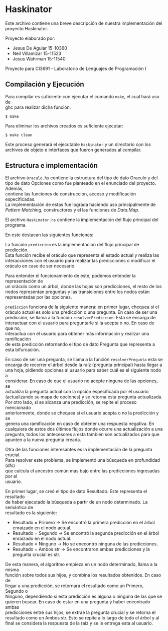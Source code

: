 # Haskinator

Este archivo contiene una breve descripción de nuestra implementación del \
proyecto Haskinator.

Proyecto elaborado por:

- Jesus De Aguiar 15-10360
- Neil Villamizar 15-11523
- Jesus Wahrman   15-11540

Proyecto para CI3691 - Laboratorio de Lenguajes de Programación I

## Compilación y Ejecución

Para compilar es suficiente con ejecutar el comando `make`, el cual hará uso de \
ghc para realizar dicha función.
 
`$ make`

Para eliminar los archivos creados es suficiente ejecutar:

`$ make clean`

Este proceso generará el ejecutable `Haskinator` y un directorio con los \
archivos de objeto e interfaces que fueron generados al compilar.

## Estructura e implementación

El archivo `Oraculo.hs` contiene la estructura del tipo de dato Oraculo y del \
tipo de dato Opciones como fue planteado en el enunciado del proyecto. Además, \
contiene las funciones de construccion, acceso y modificación especificadas. \
La implementación de estas fue lograda haciendo uso principalmente de  \
*Pattern Matching*, constructores y el las funciones de *Data.Map*. 

El archivo `Haskinator.hs` contiene la implementación del flujo principal del\
programa.

En este destacan las siguientes funciones:

La función `prediccion` es la implementacion del flujo principal de predicción.\
Esta función recibe el oráculo que representa el estado actual y realiza las \
interacciones con el usuario para realizar las predicciones o modificar el \
oráculo en caso de ser necesario.

Para entender el funcionamiento de este, podemos entender la representación de \
un oráculo como un árbol, donde las hojas son predicciones, el resto de los \
nodos representan preguntas y las transiciones entre los nodos están \
representadas por las opciones. 

`prediccion` funciona de la siguiente manera: en primer lugar, chequea si el \
oráculo actual es solo una predicción o una pregunta. En caso de ser una \
predicción, se llama a la función `resolverPrediccion`. Esta se encarga de \
interactuar con el usuario para preguntarle si la acepta o no. En caso de que no,\
interactua con el usuario para obtener más información y realizar una ramificación\
de esta predicción retornando el tipo de dato Pregunta que representa a esta bifurcación. 

En caso de ser una pregunta, se llama a la función `resolverPregunta` esta se \
encarga de recorrer el árbol desde la raíz (pregunta principal) hasta llegar a\
una hoja, pidiendo opciones al usuario para saber cuál es el siguiente nodo a \
considerar. En caso de que el usuario no acepte ninguna de las opciones, se \
actualiza la pregunta actual con la opción especificada por el usuario \
(actualizando su mapa de opciones) y se retorna esta pregunta actualizada. \
Por otro lado, si se alcanza una predicción, se repite el proceso mencionado \
anteriormente, donde se chequea si el usuario acepta o no la predicción y se \
genera una ramificación en caso de obtener una respuesta negativa. En \
cualquiera de estos dos últimos flujos donde ocurre una actualización a una \
pregunta, todos los antecesores a esta también son actualizados para que \
apunten a la nueva pregunta creada.

Otra de las funciones interesantes es la implementación de la pregunta crucial. \
Para resolver este problema, se implementó una búsqueda en profundidad (dfs)    \
que calcula el ancestro común más bajo entre las predicciones ingresadas por el \
usuario.

En primer lugar, se creó el tipo de dato Resultado. Este representa el resultado\
de haber ejecutado la búsqueda a partir de un nodo determinado. La semántica de \
 resultado es la siguiente:

- Resultado = Primero -> Se encontró la primera predicción en el árbol enraizado
en el nodo actual.
- Resultado = Segundo -> Se encontró la segunda predicción en el árbol enraizado
en el nodo actual.
- Resultado = Ninguno -> No se enecontró ninguna de las predicciones.
- Resultado = Ambos str -> Se encontraron ambas predicciones y la pregunta 
crucial es str.

De esta manera, el algoritmo empieza en un nodo determinado, llama a la misma \
función sobre todos sus hijos, y combina los resultados obtenidos. En caso de \
llegar a una predicción, se retornará el resultado como un Primero, Segundo o \
Ninguno, dependiendo si esta predicción es alguna o ninguna de las que se \
quieren buscar. En caso de estar en una pregunta y haber encontrado ambas \
predicciones entre sus hijos, se extrae la pregunta crucial y se retorna el \
resultado como un Ambos str. Esto se repite a lo largo de todo el árbol y al \
final se considera la respuesta de la raíz y se le entrega esta al usuario.
